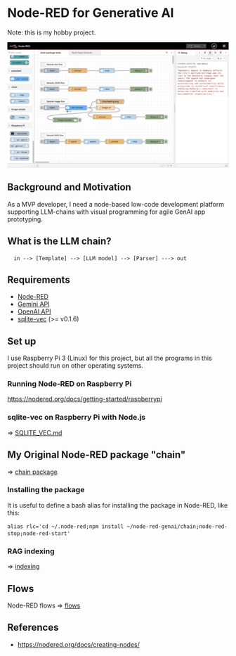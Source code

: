 # Node-RED for Generative AI

Note: this is my hobby project.

<img src="./docs/chain_tests.jpg" width=700>

## Background and Motivation

As a MVP developer, I need a node-based low-code development platform supporting LLM-chains with visual programming for agile GenAI app prototyping.

## What is the LLM chain?

```
  in --> [Template] --> [LLM model] --> [Parser] ---> out
```

## Requirements

- [Node-RED](https://nodered.org/)
- [Gemini API](https://ai.google.dev/gemini-api/docs)
- [OpenAI API](https://platform.openai.com/docs)
- [sqlite-vec](https://github.com/asg017/sqlite-vec) (>= v0.1.6)

## Set up

I use Raspberry Pi 3 (Linux) for this project, but all the programs in this project should run on other operating systems.

### Running Node-RED on Raspberry Pi

https://nodered.org/docs/getting-started/raspberrypi

### sqlite-vec on Raspberry Pi with Node.js

=> [SQLITE_VEC.md](./SQLITE_VEC.md)

## My Original Node-RED package "chain"

=> [chain package](./chain)

### Installing the package

It is useful to define a bash alias for installing the package in Node-RED, like this:
```
alias rlc='cd ~/.node-red;npm install ~/node-red-genai/chain;node-red-stop;node-red-start'
```
### RAG indexing

=> [indexing](./ref)

## Flows

Node-RED flows => [flows](./flows)

## References

- https://nodered.org/docs/creating-nodes/
 
